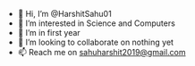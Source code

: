 - 👋 Hi, I’m @HarshitSahu01
- 👀 I’m interested in Science and Computers
- 🌱 I’m in first year
- 💞️ I’m looking to collaborate on nothing yet
- 📫 Reach me on sahuharshit2019@gmail.com 

<!---
HarshitSahu01/HarshitSahu01 is a ✨ special ✨ repository because its `README.md` (this file) appears on your GitHub profile.
You can click the Preview link to take a look at your changes.
--->
